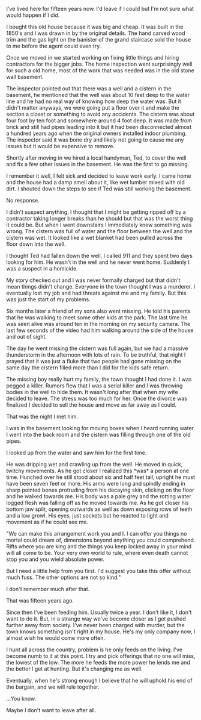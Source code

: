 I've lived here for fifteen years now. I'd leave if I could but I'm not sure what would happen if I did.

I bought this old house because it was big and cheap. It was built in the 1850's and I was drawn in by the original details. The hand carved wood trim and the gas light on the banister of the grand staircase sold the house to me before the agent could even try. 

Once we moved in we started working on fixing little things and hiring contractors for the bigger jobs. The home inspection went surprisingly well for such a old home, most of the work that was needed was in the old stone wall basement.

The inspector pointed out that there was a well and a cistern in the basement, he mentioned that the well was about 10 feet deep to the water line and he had no real way of knowing how deep the water was. But it didn't matter anyways, we were going put a floor over it and make the section a closet or something to avoid any accidents. The cistern was about four foot by ten foot and somewhere around 4 foot deep. It was made from brick and still had pipes leading into it but it had been disconnected almost a hundred years ago when the original owners installed indoor plumbing. The inspector said it was bone dry and likely not going to cause me any issues but it would be expensive to remove.

Shortly after moving in we hired a local handyman, Ted, to cover the well and fix a few other issues in the basement. He was the first to go missing. 

I remember it well, I felt sick and decided to leave work early. I came home and the house had a damp smell about it, like wet lumber mixed with old dirt. I shouted down the steps to see if Ted was still working the basement. 

No response.

I didn't suspect anything, I thought that I might be getting ripped off by a contractor taking longer breaks than he should but that was the worst thing it could be. But when I went downstairs I immediately knew something was wrong.  The cistern was full of water and the floor between the well and the cistern was wet. It looked like a wet blanket had been pulled across the floor down into the well. 

I thought Ted had fallen down the well. I called 911 and they spent two days looking for him. He wasn't in the well and he never went home. Suddenly I was a suspect in a homicide. 

My story checked out and I was never formally charged but that didn't mean things didn't change. Everyone in the town thought I was a murderer. I eventually lost my job and had threats against me and my family. But this was just the start of my problems. 

Six months later a friend of my sons also went missing. He told his parents that he was walking to meet some other kids at the park. The last time he was seen alive was around ten in the morning on my security camera. The last few seconds of the video had him walking around the side of the house and out of sight. 

The day he went missing the cistern was full again, but we had a massive thunderstorm in the afternoon with lots of rain. To be truthful, that night I prayed that it was just a fluke that two people had gone missing on the same day the cistern filled more than I did for the kids safe return. 

The missing boy really hurt my family, the town thought I had done it. I was pegged a killer. Rumors flew that I was a serial killer and I was throwing bodies in the well to hide them.  It wasn't long after that when my wife decided to leave. The stress was too much for her. Once the divorce was finalized I decided to sell the house and move as far away as I could. 

That was the night I met him. 

I was in the basement looking for moving boxes when I heard running water. I went into the back room and the cistern was filling through one of the old pipes. 

I looked up from the water and saw him for the first time.

He was dripping wet and crawling up from the well. He moved in quick, twitchy movements. As he got closer I realized this \*was\* a person at one time. Hunched over he still stood about six and half feet tall, upright he must have been seven feet or more. His arms were long and spindly ending in sharp pointed bones protruding from his decaying skin, clicking on the floor and he walked towards me. His body was a pale grey and the rotting water logged flesh was falling off as he moved towards me. As he got closer his bottom jaw split, opening outwards as well as down exposing rows of teeth and a low growl. His eyes, just sockets but he reacted to light and movement as if he could see me. 

"We can make this arrangement work you and I. I can offer you things no mortal could dream of, dimensions beyond anything you could comprehend. Rifts where you are king and the things you keep locked away in your mind will all come to be. Your very own world to rule, where even death cannot stop you and you wield absolute power.

But I need a little help from you first. I'd suggest you take this offer without much fuss. The other options are not so kind."

I don't remember much after that. 

That was fifteen years ago. 

Since then I've been feeding him. Usually twice a year. I don't like it, I don't want to do it. But, in a strange way we've become closer as I get pushed further away from society. I've never been charged with murder, but the town knows something isn't right in my house. He's my only company now, I almost wish he would come more often.

I hunt all across the country, problem is he only feeds on the living. I've become numb to it at this point. I try and pick offerings that no one will miss, the lowest of the low. The more he feeds the more power he lends me and the better I get at hunting. But it's changing me as well.  

Eventually, when he's strong enough I believe that he will uphold his end of the bargain, and we will rule together.

...You know.

Maybe I don't want to leave after all.